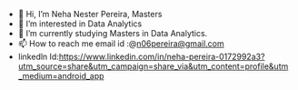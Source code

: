 - 👋 Hi, I’m Neha Nester Pereira, Masters
- 👀 I’m interested in Data Analytics
- 🌱 I’m currently studying Masters in Data Analytics.
- 📫 How to reach me email id :@n06pereira@gmail.com
- linkedln Id:https://www.linkedin.com/in/neha-pereira-0172992a3?utm_source=share&utm_campaign=share_via&utm_content=profile&utm_medium=android_app
  
  



